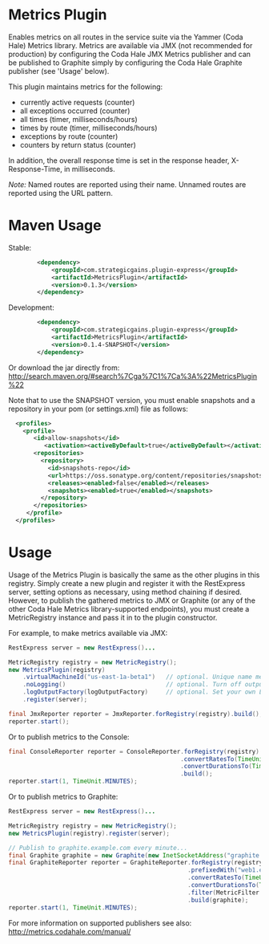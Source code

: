 Metrics Plugin
==============

Enables metrics on all routes in the service suite via the Yammer (Coda Hale) Metrics library.  Metrics are available
via JMX (not recommended for production) by configuring the Coda Hale JMX Metrics publisher and can be published to
Graphite simply by configuring the Coda Hale Graphite publisher (see 'Usage' below).

This plugin maintains metrics for the following:
* currently active requests (counter)
* all exceptions occurred (counter)
* all times (timer, milliseconds/hours)
* times by route (timer, milliseconds/hours)
* exceptions by route (counter)
* counters by return status (counter)

In addition, the overall response time is set in the response header, X-Response-Time, in milliseconds.

*Note:* Named routes are reported using their name.  Unnamed routes are reported using the URL pattern.

Maven Usage
===========
Stable:
```xml
		<dependency>
			<groupId>com.strategicgains.plugin-express</groupId>
			<artifactId>MetricsPlugin</artifactId>
			<version>0.1.3</version>
		</dependency>
```
Development:
```xml
		<dependency>
			<groupId>com.strategicgains.plugin-express</groupId>
			<artifactId>MetricsPlugin</artifactId>
			<version>0.1.4-SNAPSHOT</version>
		</dependency>
```
Or download the jar directly from: 
http://search.maven.org/#search%7Cga%7C1%7Ca%3A%22MetricsPlugin%22

Note that to use the SNAPSHOT version, you must enable snapshots and a repository in your pom (or settings.xml) file as follows:
```xml
  <profiles>
    <profile>
       <id>allow-snapshots</id>
          <activation><activeByDefault>true</activeByDefault></activation>
       <repositories>
         <repository>
           <id>snapshots-repo</id>
           <url>https://oss.sonatype.org/content/repositories/snapshots</url>
           <releases><enabled>false</enabled></releases>
           <snapshots><enabled>true</enabled></snapshots>
         </repository>
       </repositories>
     </profile>
  </profiles>
```

Usage
=====

Usage of the Metrics Plugin is basically the same as the other plugins in this registry.
Simply create a new plugin and register it with the RestExpress server, setting options
as necessary, using method chaining if desired.  However, to publish the gathered metrics
to JMX or Graphite (or any of the other Coda Hale Metrics library-supported endpoints),
you must create a MetricRegistry instance and pass it in to the plugin constructor.

For example, to make metrics available via JMX:
```java
RestExpress server = new RestExpress()...

MetricRegistry registry = new MetricRegistry();
new MetricsPlugin(registry)
	.virtualMachineId("us-east-1a-beta1")	// optional. Unique name metrics are published under.
	.noLogging()							// optional. Turn off output logging.
	.logOutputFactory(logOutputFactory)		// optional. Set your own LogOutputFactory (SLF4J).
	.register(server);

final JmxReporter reporter = JmxReporter.forRegistry(registry).build();
reporter.start();
```
Or to publish metrics to the Console:
```java
final ConsoleReporter reporter = ConsoleReporter.forRegistry(registry)
                                                .convertRatesTo(TimeUnit.SECONDS)
                                                .convertDurationsTo(TimeUnit.MILLISECONDS)
                                                .build();
reporter.start(1, TimeUnit.MINUTES);
```
Or to publish metrics to Graphite:
```java
RestExpress server = new RestExpress()...

MetricRegistry registry = new MetricRegistry();
new MetricsPlugin(registry).register(server);

// Publish to graphite.example.com every minute...
final Graphite graphite = new Graphite(new InetSocketAddress("graphite.example.com", 2003));
final GraphiteReporter reporter = GraphiteReporter.forRegistry(registry)
                                                  .prefixedWith("web1.example.com")
                                                  .convertRatesTo(TimeUnit.SECONDS)
                                                  .convertDurationsTo(TimeUnit.MILLISECONDS)
                                                  .filter(MetricFilter.ALL)
                                                  .build(graphite);
reporter.start(1, TimeUnit.MINUTES);
```

For more information on supported publishers see also: http://metrics.codahale.com/manual/

